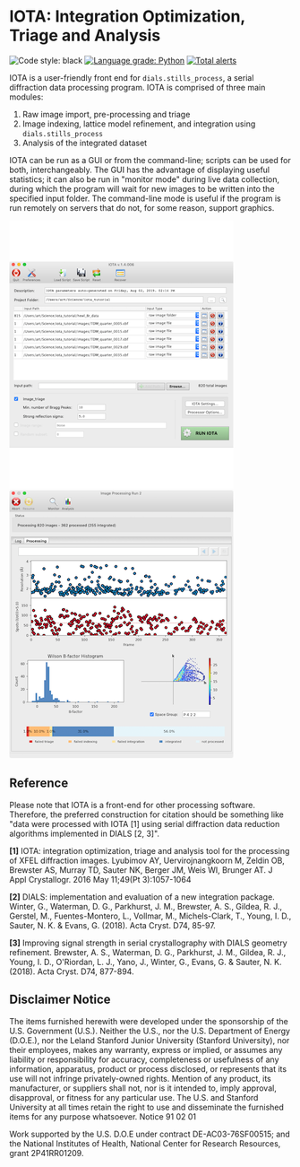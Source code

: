 # IOTA: Integration Optimization, Triage and Analysis

![Code style: black](https://img.shields.io/badge/code%20style-black-000000.svg)
[![Language grade: Python](https://img.shields.io/lgtm/grade/python/g/ssrl-px/iota.svg?logo=lgtm&logoWidth=18)](https://lgtm.com/projects/g/ssrl-px/iota/context:python)
[![Total alerts](https://img.shields.io/lgtm/alerts/g/ssrl-px/iota.svg?logo=lgtm&logoWidth=18)](https://lgtm.com/projects/g/ssrl-px/iota/alerts/)

IOTA is a user-friendly front end for `dials.stills_process`, a serial
diffraction data processing program. IOTA is comprised of three main modules:

1.  Raw image import, pre-processing and triage
2.  Image indexing, lattice model refinement, and integration using
    `dials.stills_process`
3.  Analysis of the integrated dataset

IOTA can be run as a GUI or from the command-line; scripts can be used for
both, interchangeably. The GUI has the advantage of displaying useful
statistics; it can also be run in "monitor mode" during live data collection,
during which the program will wait for new images to be written into the
specified input folder. The command-line mode is useful if the program is run
remotely on servers that do not, for some reason, support graphics.

![IOTA Main Screen](doc/iota_main_screen_20190802.png)![IOTA Run Screen](doc/iota_run_screen_20190802.png)


## Reference

Please note that IOTA is a front-end for other processing software. Therefore,
the preferred construction for citation should be something like "data were
processed with IOTA [1] using serial diffraction data reduction algorithms
implemented in DIALS [2, 3]".

**[1]** IOTA: integration optimization, triage and analysis tool for the processing
of XFEL diffraction images. Lyubimov AY, Uervirojnangkoorn M, Zeldin OB,
Brewster AS, Murray TD, Sauter NK, Berger JM, Weis WI, Brunger AT. J Appl
Crystallogr. 2016 May 11;49(Pt 3):1057-1064

**[2]** DIALS: implementation and evaluation of a new integration package. Winter,
G., Waterman, D. G., Parkhurst, J. M., Brewster, A. S., Gildea, R. J., Gerstel,
M., Fuentes-Montero, L., Vollmar, M., Michels-Clark, T., Young, I. D., Sauter,
N. K. & Evans, G. (2018). Acta Cryst. D74, 85-97.

**[3]** Improving signal strength in serial crystallography with DIALS geometry
refinement. Brewster, A. S., Waterman, D. G., Parkhurst, J. M., Gildea, R. J.,
Young, I. D., O'Riordan, L. J., Yano, J., Winter, G., Evans, G. & Sauter, N. K.
(2018). Acta Cryst. D74, 877-894.



## Disclaimer Notice

The items furnished herewith were developed under the sponsorship 
of the U.S. Government (U.S.).  Neither the U.S., nor the U.S. 
Department of Energy (D.O.E.), nor the Leland Stanford Junior 
University (Stanford University), nor their employees, makes any
warranty, express or implied, or assumes any liability or 
responsibility for accuracy, completeness or usefulness of any 
information, apparatus, product or process disclosed, or represents
that its use will not infringe privately-owned rights.  Mention of
any product, its manufacturer, or suppliers shall not, nor is it 
intended to, imply approval, disapproval, or fitness for any 
particular use.  The U.S. and Stanford University at all times 
retain the right to use and disseminate the furnished items for any
purpose whatsoever.                                 Notice 91 02 01

Work supported by the U.S. D.O.E under contract DE-AC03-76SF00515; 
and the National Institutes of Health, National Center for Research 
Resources, grant 2P41RR01209. 
